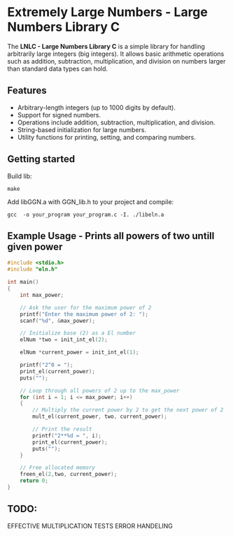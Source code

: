 # Extremely Large Numbers - Large Numbers Library C

The **LNLC - Large Numbers Library C** is a simple library for handling arbitrarily large integers (big integers). It allows basic arithmetic operations such as addition, subtraction, multiplication, and division on numbers larger than standard data types can hold.

## Features

- Arbitrary-length integers (up to 1000 digits by default).
- Support for signed numbers.
- Operations include addition, subtraction, multiplication, and division.
- String-based initialization for large numbers.
- Utility functions for printing, setting, and comparing numbers.

## Getting started

Build lib:

```
make
```

Add libGGN.a with GGN_lib.h to your project and compile:

```
gcc  -o your_program your_program.c -I. ./libeln.a
```

## Example Usage - Prints all powers of two untill given power

```c
#include <stdio.h>
#include "eln.h"

int main()
{
    int max_power;

    // Ask the user for the maximum power of 2
    printf("Enter the maximum power of 2: ");
    scanf("%d", &max_power);

    // Initialize base (2) as a El number
    elNum *two = init_int_el(2);

    elNum *current_power = init_int_el(1);

    printf("2^0 = ");
    print_el(current_power);
    puts("");

    // Loop through all powers of 2 up to the max_power
    for (int i = 1; i <= max_power; i++)
    {
        // Multiply the current power by 2 to get the next power of 2
        mult_el(current_power, two, current_power);

        // Print the result
        printf("2**%d = ", i);
        print_el(current_power);
        puts("");
    }

    // Free allocated memory
    freen_el(2,two, current_power);
    return 0;
}
```

## TODO:

EFFECTIVE MULTIPLICATION
TESTS
ERROR HANDELING
